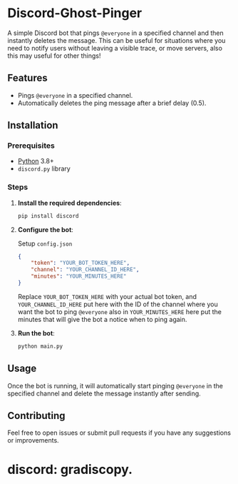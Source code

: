 # Discord-Ghost-Pinger

A simple Discord bot that pings `@everyone` in a specified channel and then instantly deletes the message. This can be useful for situations where you need to notify users without leaving a visible trace, or move servers, also this may useful for other things!

## Features

- Pings `@everyone` in a specified channel.
- Automatically deletes the ping message after a brief delay (0.5).

## Installation

### Prerequisites

- [Python](https://www.python.org/downloads/release/python-3119/) 3.8+
- `discord.py` library

### Steps

1. **Install the required dependencies**:

    ```bash
    pip install discord
    ```

2. **Configure the bot**:

    Setup `config.json` 

    ```json
    {
        "token": "YOUR_BOT_TOKEN_HERE",
        "channel": "YOUR_CHANNEL_ID_HERE",
        "minutes": "YOUR_MINUTES_HERE"
    }
    ```

    Replace `YOUR_BOT_TOKEN_HERE` with your actual bot token, and `YOUR_CHANNEL_ID_HERE` put here with the ID of the channel where you want the bot to ping `@everyone` also in `YOUR_MINUTES_HERE` here put the minutes that will give the bot a notice when to ping again.

3. **Run the bot**:

    ```bash
    python main.py
    ```

## Usage

Once the bot is running, it will automatically start pinging `@everyone` in the specified channel and delete the message instantly after sending.

## Contributing

Feel free to open issues or submit pull requests if you have any suggestions or improvements.

# discord: gradiscopy.

